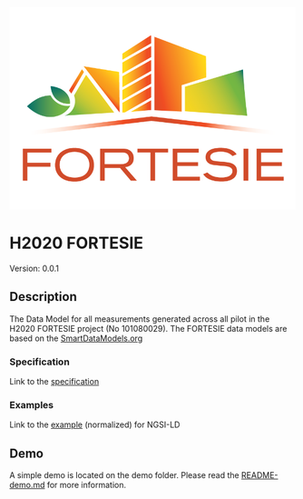 [![FORTESIE](./LOGO.png "Logo")](http://fortesie.eu/)
# H2020 FORTESIE
Version: 0.0.1

## Description 

The Data Model for all measurements generated across all pilot in the H2020 FORTESIE project (No 101080029).
The FORTESIE data models are based on the [SmartDataModels.org](https://smartdatamodels.org)

### Specification

<!-- Link to the [interactive specification](https://swagger.lab.fiware.org/?url=https://smart-data-models.github.io/dataModel.Energy/ACMeasurement/swagger.yaml) -->

Link to the [specification](./doc/spec.md)

### Examples

<!-- Link to the [example](./examples/example.json) (keyvalues) for NGSI v2 -->

<!-- Link to the [example](./examples/example.jsonld) (keyvalues) for NGSI-LD -->

<!-- Link to the [example](./examples/example-normalized.json) (normalized) for NGSI-V2 -->

Link to the [example](./examples/example-normalized.jsonld) (normalized) for NGSI-LD

## Demo

A simple demo is located on the demo folder. Please read the [README-demo.md](./demo/README-demo.md) for more information.